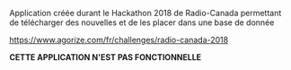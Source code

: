 Application créée durant le Hackathon 2018 de Radio-Canada permettant de télécharger des nouvelles et de les placer dans une base de donnée


https://www.agorize.com/fr/challenges/radio-canada-2018



**CETTE APPLICATION N'EST PAS FONCTIONNELLE**
